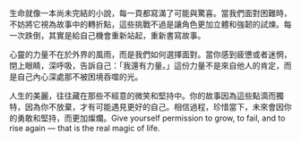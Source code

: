 生命就像一本尚未完結的小說，每一頁都寫滿了可能與驚喜。當我們面對困難時，不妨將它視為故事中的轉折點，這些挑戰不過是讓角色更加立體和強韌的試煉。每一次跌倒，其實是給自己機會重新站起，重新書寫故事。

心靈的力量不在於外界的風雨，而是我們如何選擇面對。當你感到疲憊或者迷惘，閉上眼睛，深呼吸，告訴自己：「我還有力量。」這份力量不是來自他人的肯定，而是自己內心深處那不被困境吞噬的光。

人生的美麗，往往藏在那些不經意的微笑和堅持中。你的故事因為這些點滴而獨特，因為你不放棄，才有可能遇見更好的自己。相信過程，珍惜當下，未來會因你的勇敢和堅持，而更加燦爛。Give yourself permission to grow, to fail, and to rise again — that is the real magic of life.